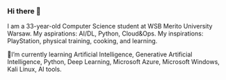 ### Hi there 👋

I am a 33-year-old Computer Science student at WSB Merito University Warsaw. My aspirations: AI/DL, Python, Cloud&Ops. My inspirations: PlayStation, physical training, cooking, and learning.

🌱I’m currently learning Artificial Intelligence, Generative Artificial Intelligence, Python, Deep Learning, Microsoft Azure, Microsoft Windows, Kali Linux, AI tools.
